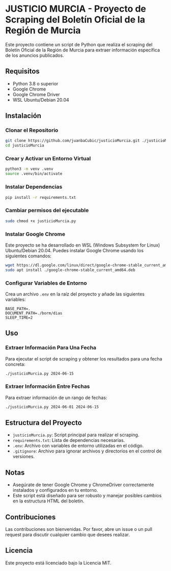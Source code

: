 
# JUSTICIO MURCIA - Proyecto de Scraping del Boletín Oficial de la Región de Murcia

Este proyecto contiene un script de Python que realiza el scraping del Boletín Oficial de la Región de Murcia para extraer información específica de los anuncios publicados.

## Requisitos

- Python 3.8 o superior
- Google Chrome
- Google Chrome Driver
- WSL Ubuntu/Debian 20.04

## Instalación

### Clonar el Repositorio

```bash
git clone https://github.com/juanbaCubic/justicioMurcia.git ./justicioMurcia
cd justicioMurcia
```

### Crear y Activar un Entorno Virtual

```bash
python3 -m venv .venv
source .venv/bin/activate
```

### Instalar Dependencias

```bash
pip install -r requirements.txt
```

### Cambiar permisos del ejecutable

```bash
sudo chmod +x justicioMurcia.py
```

### Instalar Google Chrome

Este proyecto se ha desarrollado en WSL (Windows Subsystem for Linux) Ubuntu/Debian 20.04. Puedes instalar Google Chrome usando los siguientes comandos:

```bash
wget https://dl.google.com/linux/direct/google-chrome-stable_current_amd64.deb
sudo apt install ./google-chrome-stable_current_amd64.deb
```

### Configurar Variables de Entorno

Crea un archivo `.env` en la raíz del proyecto y añade las siguientes variables:

```
BASE_PATH=.
DOCUMENT_PATH=./borm/dias
SLEEP_TIME=2
```

## Uso

### Extraer Información Para Una Fecha

Para ejecutar el script de scraping y obtener los resultados para una fecha concreta:

```bash
./justicioMurcia.py 2024-06-15
```

### Extraer Información Entre Fechas

Para extraer información de un rango de fechas:

```bash
./justicioMurcia.py 2024-06-01 2024-06-15
```

## Estructura del Proyecto

- `justicioMurcia.py`: Script principal para realizar el scraping.
- `requirements.txt`: Lista de dependencias necesarias.
- `.env`: Archivo con variables de entorno utilizadas en el código.
- `.gitignore`: Archivo para ignorar archivos y directorios en el control de versiones.

## Notas

- Asegúrate de tener Google Chrome y ChromeDriver correctamente instalados y configurados en tu entorno.
- Este script está diseñado para ser robusto y manejar posibles cambios en la estructura HTML del boletín.

## Contribuciones

Las contribuciones son bienvenidas. Por favor, abre un issue o un pull request para discutir cualquier cambio que desees realizar.

## Licencia

Este proyecto está licenciado bajo la Licencia MIT.
